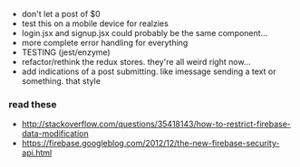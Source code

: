 - don't let a post of $0
- test this on a mobile device for realzies
- login.jsx and signup.jsx could probably be the same component...
- more complete error handling for everything
- TESTING (jest/enzyme)
- refactor/rethink the redux stores. they're all weird right now...
- add indications of a post submitting. like imessage sending a text or something. that style

### read these
- http://stackoverflow.com/questions/35418143/how-to-restrict-firebase-data-modification
- https://firebase.googleblog.com/2012/12/the-new-firebase-security-api.html
